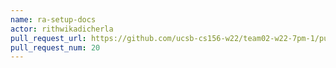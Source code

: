 ```yaml
---
name: ra-setup-docs
actor: rithwikadicherla
pull_request_url: https://github.com/ucsb-cs156-w22/team02-w22-7pm-1/pull/20
pull_request_num: 20
---
```


